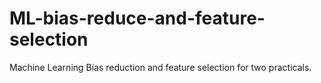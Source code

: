 # ML-bias-reduce-and-feature-selection

Machine Learning Bias reduction and feature selection for two practicals.
